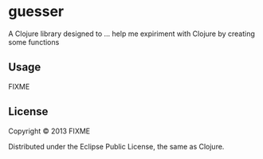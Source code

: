 # guesser

A Clojure library designed to ... help me expiriment with Clojure by creating some functions

## Usage

FIXME

## License

Copyright © 2013 FIXME

Distributed under the Eclipse Public License, the same as Clojure.
